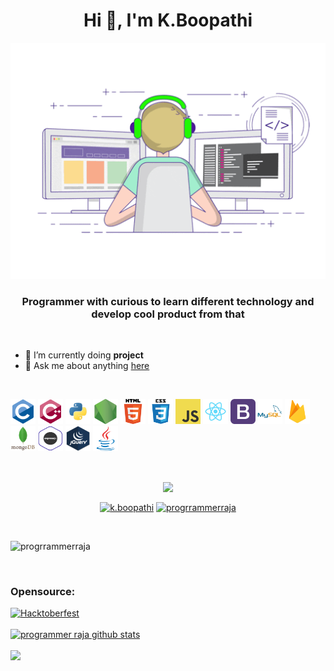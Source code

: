 <!--
**programmerraja/programmerraja** is a ✨ _special_ ✨ repository because its `README.md` (this file) appears on your GitHub profile.

Here are some ideas to get you started:

- 🔭 I’m currently working on ...
- 🌱 I’m currently learning ...
- 👯 I’m looking to collaborate on ...
- 🤔 I’m looking for help with ...
- 💬 Ask me about ...
- 📫 How to reach me: ...
- 😄 Pronouns: ...
- ⚡ Fun fact: ...
- 🔭 I’m currently working on <br>
-->
<h1 align="center">Hi 👋, I'm K.Boopathi</h1>
<img src="./img/hero.gif" alt="Coder GIF" width="" height="">
<h3 align="center">Programmer with curious to learn different technology and develop cool product from that</h3>
<br>

- 🌱 I’m currently doing **project** 
- 💬 Ask me about anything [here](https://github.com/programmerraja/programmerraja/issues)

<br>

<p align="left">
  
  <img src="./img/c.svg" alt="c" width="40" height="40"/>
  <img src="./img/c++.svg" alt="cplusplus" width="40" height="40"/>
  <img src="./img/python.png" alt="python" width="40" height="40"/>
  <img src="./img/nodejs.png" alt="node" width="40" height="40"/> 
  <img src="./img/html.png" alt="html5" width="40" height="40"/>
  <img src="./img/css.png" alt="css3" width="40" height="40"/> 
  <img src="./img/javascript.png" alt="javascript" width="40" height="40"/> 
  <img src="./img/react.png" alt="react" width="40" height="40"/>
  <img src="./img/bootstrap.png" alt="bootstrap" width="40" height="40"/>
  <img src="./img/mysql.svg" alt="mysql" width="40" height="40"/> 
  <img src="./img/firebase.png" alt="firebase" width="40" height="40"/>
  <img src="./img/mongodb.svg" alt="mongodb" width="40" height="40"/> 
  <img src="./img/expressjs.png" alt="expressjs" width="40" height="40"/> 
  <img src="./img/jquery.png" alt="jquery" width="40" height="40"/>
  <img src="./img/java.svg" alt="java" width="40" height="40"/> 
</p>
<br>
<p align = "center"><img align="center" src="https://github.com/rajput2107/rajput2107/blob/master/Assets/Handshake.gif" height="33px" /></p>
<p align="center">
<a href="https://www.linkedin.com/in/k-boopathi-5b475a169/" target="blank"><img align="center" src="https://cdn.jsdelivr.net/npm/simple-icons@3.0.1/icons/linkedin.svg" alt="k.boopathi" height="30" width="30" /></a>
<a href="https://www.youtube.com/channel/UC2oJSUOdsZh3ih_jLYNfu1w" target="blank"><img align="center" src="https://cdn.jsdelivr.net/npm/simple-icons@3.0.1/icons/youtube.svg" alt="progrrammerraja" height="30" width="30" /></a>
</p>
<br>
<p align="left"> <img src="https://komarev.com/ghpvc/?username=progrrammerraja" alt="progrrammerraja" /> </p>
<br>

### Opensource:

[![Hacktoberfest](https://img.shields.io/badge/Hacktoberfest2020-firstcontribution-blueviolet)](https://hacktoberfest.digitalocean.com/profile)
<br>
<br>
[![programmer raja github stats](https://github-readme-stats.vercel.app/api?username=programmerraja&show_icons=true&theme=radical)](https://github.com/programmerraja/github-readme-stats&show_icons=true&theme=radical)


<a href="https://github.com/programmerraja/github-readme-stats">
  <!-- Change the `github-readme-stats.anuraghazra1.vercel.app` to `github-readme-stats.vercel.app`  -->
  <img align="center" src="https://github-readme-stats.vercel.app/api/top-langs/?username=programmerraja&layout=compact&theme=radical" />
</a>
<!--
<a href="https://github.com/anuraghazra/github-readme-stats">
  <img align="center" src="https://github-readme-stats..vercel.app/api/pin/?username=programmerraja&repo=github-readme-stats&theme=radical" />
</a>    
<a href="https://github.com/anuraghazra/anuraghazra.github.io">
  <img align="center" src="https://github-readme-stats.vercel.app/api/pin/?username=programmerraja&repo=programmerraja.github.io&theme=radical" />
</a>-->
